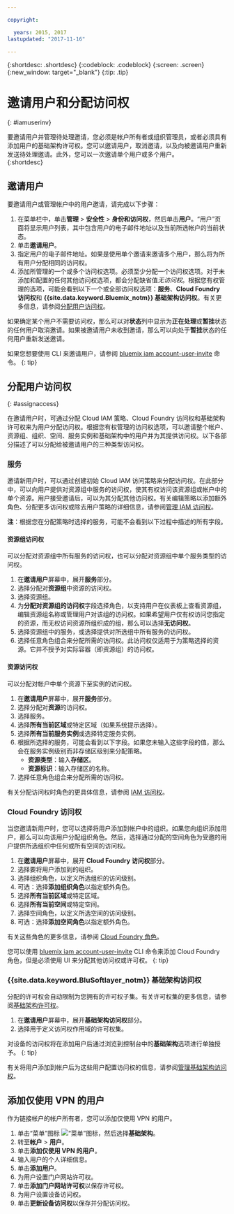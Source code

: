 ```yaml
---

copyright:

  years: 2015, 2017
lastupdated: "2017-11-16"

---
```


{:shortdesc: .shortdesc}
{:codeblock: .codeblock}
{:screen: .screen}
{:new_window: target="_blank"}
{:tip: .tip}

# 邀请用户和分配访问权
{: #iamuserinv}

要邀请用户并管理待处理邀请，您必须是帐户所有者或组织管理员，或者必须具有添加用户的基础架构许可权。您可以邀请用户，取消邀请，以及向被邀请用户重新发送待处理邀请。此外，您可以一次邀请单个用户或多个用户。  
{:shortdesc}

## 邀请用户

要邀请用户或管理帐户中的用户邀请，请完成以下步骤： 

1. 在菜单栏中，单击**管理** &gt; **安全性** &gt; **身份和访问权**，然后单击**用户**。“用户”页面将显示用户列表，其中包含用户的电子邮件地址以及当前所选帐户的当前状态。
2. 单击**邀请用户**。
3. 指定用户的电子邮件地址。如果是使用单个邀请来邀请多个用户，那么将为所有用户分配相同的访问权。
4. 添加所管理的一个或多个访问权选项。必须至少分配一个访问权选项。对于未添加和配置的任何其他访问权选项，都会分配缺省值*无访问权*。根据您有权管理的选项，可能会看到以下一个或全部访问权选项：**服务**、**Cloud Foundry 访问权**和 **{{site.data.keyword.Bluemix_notm}} 基础架构访问权**。有关更多信息，请参阅[分配用户访问权](/docs/iam/iamuserinv.html#assignaccess)。

如果确定某个用户不需要访问权，那么可以对**状态**列中显示为**正在处理**或**暂挂**状态的任何用户取消邀请。如果被邀请用户未收到邀请，那么可以向处于**暂挂**状态的任何用户重新发送邀请。

如果您想要使用 CLI 来邀请用户，请参阅 [bluemix iam account-user-invite](/docs/cli/reference/bluemix_cli/bx_cli.html#bluemix_iam_account_user_invite) 命令。
{: tip}

## 分配用户访问权
{: #assignaccess}

在邀请用户时，可通过分配 Cloud IAM 策略、Cloud Foundry 访问权和基础架构许可权来为用户分配访问权。根据您有权管理的访问权选项，可以邀请整个帐户、资源组、组织、空间、服务实例和基础架构中的用户并为其提供访问权。以下各部分描述了可以分配给被邀请用户的三种类型访问权。


### 服务

邀请新用户时，可以通过创建初始 Cloud IAM 访问策略来分配访问权。在此部分中，可以向用户提供对资源组中服务的访问权，使其有权访问该资源组或帐户中的单个资源。用户接受邀请后，可以为其分配其他访问权。有关编辑策略以添加额外角色、分配更多访问权或除去用户策略的详细信息，请参阅[管理 IAM 访问权](/docs/iam/mngiam.html#iammanidaccser)。

**注**：根据您在分配策略时选择的服务，可能不会看到以下过程中描述的所有字段。

#### 资源组访问权

可以分配对资源组中所有服务的访问权，也可以分配对资源组中单个服务类型的访问权。

1. 在**邀请用户**屏幕中，展开**服务**部分。
2. 选择分配对**资源组**中资源的访问权。
3. 选择资源组。
4. 为**分配对资源组的访问权**字段选择角色，以支持用户在仪表板上查看资源组，编辑资源组名称或管理用户对该组的访问权。如果希望用户仅有权访问您指定的资源，而无权访问资源所组织成的组，那么可以选择**无访问权**。
5. 选择资源组中的服务，或选择提供对所选组中所有服务的访问权。 
6. 选择任意角色组合来分配所需的访问权。此访问权仅适用于为策略选择的资源。它并不授予对实际容器（即资源组）的访问权。


#### 资源访问权

可以分配对帐户中单个资源下至实例的访问权。

1. 在**邀请用户**屏幕中，展开**服务**部分。
2. 选择分配对**资源**的访问权。
3. 选择服务。
4. 选择**所有当前区域**或特定区域（如果系统提示选择）。 
5. 选择**所有当前服务实例**或选择特定服务实例。
6. 根据所选择的服务，可能会看到以下字段。如果您未输入这些字段的值，那么会在服务实例级别而非存储区级别来分配策略。 
    * **资源类型**：输入**存储区**。
    * **资源标识**：输入存储区的名称。
7. 选择任意角色组合来分配所需的访问权。

有关分配访问权时角色的更具体信息，请参阅 [IAM 访问权](/docs/iam/users_roles.html#iamusermanrol)。

### Cloud Foundry 访问权

当您邀请新用户时，您可以选择将用户添加到帐户中的组织。如果您向组织添加用户，那么可以向该用户分配组织角色。然后，选择通过分配的空间角色为受邀的用户提供所选组织中任何或所有空间的访问权。

1. 在**邀请用户**屏幕中，展开 **Cloud Foundry 访问权**部分。
2. 选择要将用户添加到的组织。
3. 选择组织角色，以定义所选组织的访问级别。
4. 可选：选择**添加组织角色**以指定额外角色。
5. 选择**所有当前区域**或特定区域。
6. 选择**所有当前空间**或特定空间。
7. 选择空间角色，以定义所选空间的访问级别。
8. 可选：选择**添加空间角色**以指定额外角色。

有关这些角色的更多信息，请参阅 [Cloud Foundry 角色](/docs/iam/cfaccess.html#cfroles)。

您可以使用 [bluemix iam account-user-invite](/docs/cli/reference/bluemix_cli/bx_cli.html#bluemix_iam_account_user_invite) CLI 命令来添加 Cloud Foundry 角色，但是必须使用 UI 来分配其他访问权或许可权。
{: tip}

### {{site.data.keyword.BluSoftlayer_notm}} 基础架构访问权

分配的许可权会自动限制为您拥有的许可权子集。有关许可权集的更多信息，请参阅[基础架构许可权](/docs/iam/users_roles.html#infrapermissions)。

1. 在**邀请用户**屏幕中，展开**基础架构访问权**部分。
2. 选择用于定义访问权作用域的许可权集。

对设备的访问权将在添加用户后通过浏览到控制台中的**基础架构**选项进行单独授予。
{: tip}

有关将用户添加到帐户后为这些用户配置访问权的信息，请参阅[管理基础架构访问权](/docs/iam/mnginfra.html#managing-infrastructure-access)。

## 添加仅使用 VPN 的用户

作为链接帐户的帐户所有者，您可以添加仅使用 VPN 的用户。

1. 单击“菜单”图标 ![“菜单”图标](../icons/icon_hamburger.svg)，然后选择**基础架构**。
2. 转至**帐户** &gt; **用户**。
3. 单击**添加仅使用 VPN 的用户**。
4. 输入用户的个人详细信息。 
5. 单击**添加用户**。
6. 为用户设置门户网站许可权。
7. 单击**添加门户网站许可权**以保存许可权。
8. 为用户设置设备访问权。
9. 单击**更新设备访问权**以保存并分配访问权。

